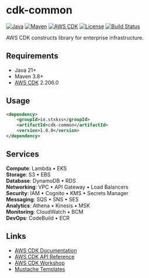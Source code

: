 # cdk-common

[![Java](https://img.shields.io/badge/Java-21-orange.svg)](https://openjdk.java.net/projects/jdk/21/)
[![Maven](https://img.shields.io/badge/Maven-3.8+-blue.svg)](https://maven.apache.org/)
[![AWS CDK](https://img.shields.io/badge/AWS%20CDK-2.206.0-yellow.svg)](https://aws.amazon.com/cdk/)
[![License](https://img.shields.io/badge/License-MIT-green.svg)](#)
[![Build Status](https://img.shields.io/badge/Build-Passing-brightgreen.svg)](#)

AWS CDK constructs library for enterprise infrastructure.

## Requirements

- Java 21+
- Maven 3.8+
- [AWS CDK](https://aws.amazon.com/cdk/) 2.206.0

## Usage

```xml
<dependency>
    <groupId>io.stxkxs</groupId>
    <artifactId>cdk-common</artifactId>
    <version>1.0.0</version>
</dependency>
```

## Services

**Compute**: Lambda • EKS  
**Storage**: S3 • EBS  
**Database**: DynamoDB • RDS  
**Networking**: VPC • API Gateway • Load Balancers  
**Security**: IAM • Cognito • KMS • Secrets Manager  
**Messaging**: SQS • SNS • SES  
**Analytics**: Athena • Kinesis • MSK  
**Monitoring**: CloudWatch • BCM  
**DevOps**: CodeBuild • ECR

## Links

- [AWS CDK Documentation](https://docs.aws.amazon.com/cdk/)
- [AWS CDK API Reference](https://docs.aws.amazon.com/cdk/api/v2/)
- [AWS CDK Workshop](https://cdkworkshop.com/)
- [Mustache Templates](https://mustache.github.io/)
